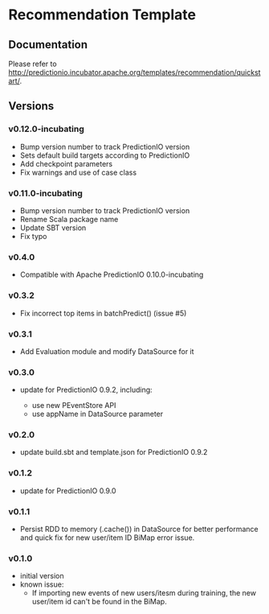 # Recommendation Template

## Documentation

Please refer to
http://predictionio.incubator.apache.org/templates/recommendation/quickstart/.

## Versions

### v0.12.0-incubating

- Bump version number to track PredictionIO version
- Sets default build targets according to PredictionIO
- Add checkpoint parameters
- Fix warnings and use of case class

### v0.11.0-incubating

- Bump version number to track PredictionIO version
- Rename Scala package name
- Update SBT version
- Fix typo

### v0.4.0

- Compatible with Apache PredictionIO 0.10.0-incubating

### v0.3.2

- Fix incorrect top items in batchPredict() (issue #5)

### v0.3.1

- Add Evaluation module and modify DataSource for it

### v0.3.0

- update for PredictionIO 0.9.2, including:

  - use new PEventStore API
  - use appName in DataSource parameter

### v0.2.0

- update build.sbt and template.json for PredictionIO 0.9.2

### v0.1.2

- update for PredictionIO 0.9.0

### v0.1.1

- Persist RDD to memory (.cache()) in DataSource for better performance and quick fix for new user/item ID BiMap error issue.

### v0.1.0

- initial version
- known issue:
  * If importing new events of new users/itesm during training, the new user/item id can't be found in the BiMap.
